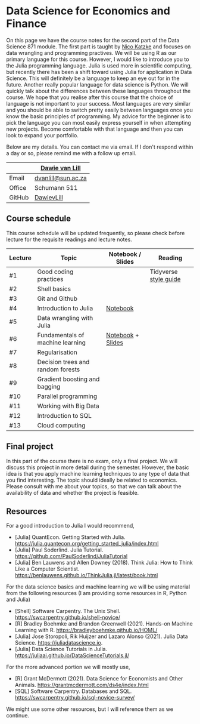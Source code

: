 # Data Science for Economics and Finance

On this page we have the course notes for the second part of the Data Science 871 module. The first part is taught by [Nico Katzke](https://github.com/nicktz) and focuses on data wrangling and programming practives. We will be using R as our primary language for this course. However, I would like to introduce you to the Julia programming language. Julia is used more in scientific computing, but recently there has been a shift toward using Julia for application in Data Science. This will definitely be a language to keep an eye out for in the future. Another really popular language for data science is Python. We will quickly talk about the differences between these languages throughout the course. We hope that you realise after this course that the choice of language is not important to your success. Most languages are very similar and you should be able to switch pretty easily between languages once you know the basic principles of programming. My advice for the beginner is to pick the language you can most easily express yourself in when attempting new projects. Become comfortable with that language and then you can look to expand your portfolio. 

Below are my details. You can contact me via email. If I don't respond within a day or so, please remind me with a follow up email. 

|  | [Dawie van Lill](https://dawievanlill.netlify.app/) |
|--------------|--------------------------------------------------------------|
| Email | [dvanlill@sun.ac.za](mailto:dvanlill@sun.ac.za) |
| Office | Schumann 511 |
| GitHub | [DawievLill](https://github.com/DawievLill) |

## Course schedule 

This course schedule will be updated frequently, so please check before lecture for the requisite readings and lecture notes. 

|  Lecture  | Topic | Notebook / Slides                                                       | Reading                                                                                                                            |
|--------|-----|-------------------------------------------------------------- |--------------------------------------------------------------------------------------------------------------------------------|
| #1 | Good coding practices |     | Tidyverse [style guide](https://style.tidyverse.org/) |
| #2 | Shell basics |   |  |
| #3 | Git and Github  |    |    |
| #4 | Introduction to Julia |  [Notebook](https://github.com/DawievLill/Macro-318/blob/main/notebooks/tut1_introduction.ipynb)   |    |
| #5 | Data wrangling with Julia |     |    |
| #6 | Fundamentals of machine learning | [Notebook](https://github.com/DawievLill/DataScience-871/blob/master/notebooks/06_fundamentals_ml.ipynb) + [Slides](https://github.com/DawievLill/DataScience-871/blob/master/notebooks/lecture-1.html)    |    |
| #7 | Regularisation  |    |    |
| #8 | Decision trees and random forests|    |    |
| #9 | Gradient boosting and bagging |    |    |
| #10 | Parallel programming |     |    |
| #11 | Working with Big Data |     |    |
| #12 | Introduction to SQL |    |    |
| #13 | Cloud computing  |     |    |

## Final project

In this part of the course there is no exam, only a final project. We will discuss this project in more detail during the semester. However, the basic idea is that you apply machine learning techniques to any type of data that you find interesting. The topic should ideally be related to economics. Please consult with me about your topics, so that we can talk about the availability of data and whether the project is feasible. 



## Resources

For a good introduction to Julia I would recommend, 

- [Julia] QuantEcon. Getting Started with Julia. https://julia.quantecon.org/getting_started_julia/index.html
- [Julia] Paul Soderlind. Julia Tutorial. https://github.com/PaulSoderlind/JuliaTutorial
- [Julia] Ben Lauwens and Allen Downey (2018). Think Julia: How to Think Like a Computer Scientist. https://benlauwens.github.io/ThinkJulia.jl/latest/book.html

For the data science basics and machine learning we will be using material from the following resources (I am providing some resources in R, Python and Julia)

- [Shell] Software Carpentry. The Unix Shell. https://swcarpentry.github.io/shell-novice/
- [R] Bradley Boehmke and Brandon Greenwell (2021). Hands-on Machine Learning with R. https://bradleyboehmke.github.io/HOML/
- [Julia] Jose Storopoli, Rik Huijzer and Lazaro Alonso (2021). Julia Data Science. https://juliadatascience.io.
- [Julia] Data Science Tutorials in Julia. https://juliaai.github.io/DataScienceTutorials.jl/

For the more advanced portion we will mostly use, 

- [R] Grant McDermott (2021). Data Science for Economists and Other Animals. https://grantmcdermott.com/ds4e/index.html
- [SQL] Software Carpentry. Databases and SQL. https://swcarpentry.github.io/sql-novice-survey/

We might use some other resources, but I will reference them as we continue. 








